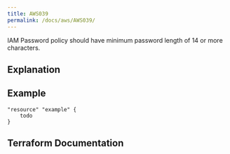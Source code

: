 ```yaml
---
title: AWS039
permalink: /docs/aws/AWS039/
---
```


IAM Password policy should have minimum password length of 14 or more characters.

## Explanation

## Example

```
"resource" "example" {
	todo
}
```

## Terraform Documentation
